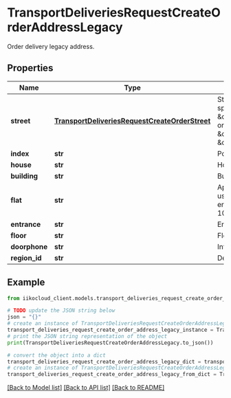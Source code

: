 # TransportDeliveriesRequestCreateOrderAddressLegacy

Order delivery legacy address.

## Properties

Name | Type | Description | Notes
------------ | ------------- | ------------- | -------------
**street** | [**TransportDeliveriesRequestCreateOrderStreet**](TransportDeliveriesRequestCreateOrderStreet.md) | Street.  &gt; It&#39;s required specify only \&quot;classifierId\&quot; or \&quot;id\&quot; or \&quot;name\&quot; and \&quot;city\&quot;. | 
**index** | **str** | Postcode. | [optional] 
**house** | **str** | House. | 
**building** | **str** | Building. | [optional] 
**flat** | **str** | Apartment.  &gt; In case useUaeAddressingSystem enabled max length - 100, otherwise - 10. | [optional] 
**entrance** | **str** | Entrance. | [optional] 
**floor** | **str** | Floor. | [optional] 
**doorphone** | **str** | Intercom. | [optional] 
**region_id** | **str** | Delivery area ID. | [optional] 

## Example

```python
from iikocloud_client.models.transport_deliveries_request_create_order_address_legacy import TransportDeliveriesRequestCreateOrderAddressLegacy

# TODO update the JSON string below
json = "{}"
# create an instance of TransportDeliveriesRequestCreateOrderAddressLegacy from a JSON string
transport_deliveries_request_create_order_address_legacy_instance = TransportDeliveriesRequestCreateOrderAddressLegacy.from_json(json)
# print the JSON string representation of the object
print(TransportDeliveriesRequestCreateOrderAddressLegacy.to_json())

# convert the object into a dict
transport_deliveries_request_create_order_address_legacy_dict = transport_deliveries_request_create_order_address_legacy_instance.to_dict()
# create an instance of TransportDeliveriesRequestCreateOrderAddressLegacy from a dict
transport_deliveries_request_create_order_address_legacy_from_dict = TransportDeliveriesRequestCreateOrderAddressLegacy.from_dict(transport_deliveries_request_create_order_address_legacy_dict)
```
[[Back to Model list]](../README.md#documentation-for-models) [[Back to API list]](../README.md#documentation-for-api-endpoints) [[Back to README]](../README.md)


